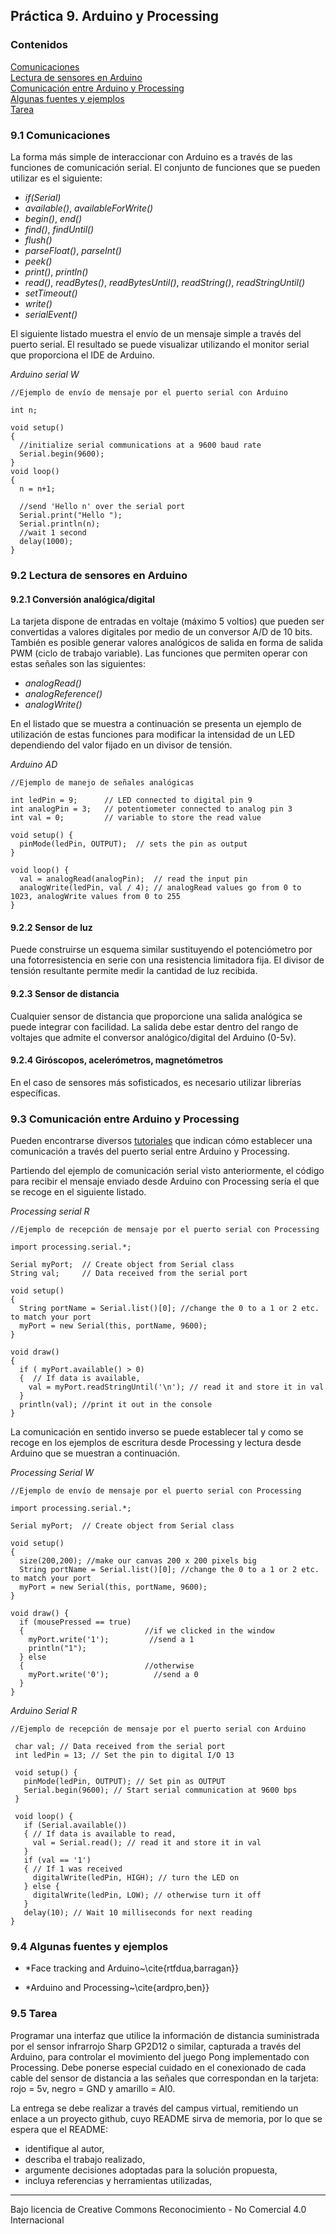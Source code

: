 ## Práctica 9. Arduino y Processing

### Contenidos

[Comunicaciones](#91-comunicaciones)  
[Lectura de sensores en Arduino](#92-lectura-de-sensores-en-arduino)  
[Comunicación entre Arduino y Processing](#93-comunicación-entre-arduino-y-processing)  
[Algunas fuentes y ejemplos](#94-algunas-fuentes-y-ejemplos)  
[Tarea](#95-tarea)  


### 9.1 Comunicaciones

La forma más simple de interaccionar con Arduino es a través de las funciones de comunicación serial. El conjunto de funciones que se pueden utilizar es el siguiente:

- *if(Serial)*
- *available()*, *availableForWrite()*
- *begin()*, *end()*
- *find()*, *findUntil()*
- *flush()*
- *parseFloat()*, *parseInt()*
- *peek()*
- *print()*, *println()*
- *read()*, *readBytes()*, *readBytesUntil()*, *readString()*, *readStringUntil()*
- *setTimeout()*
- *write()*
- *serialEvent()*

El siguiente listado muestra el envío de un mensaje simple a través del puerto serial. El resultado se puede visualizar utilizando el monitor serial que proporciona el IDE de Arduino.

*Arduino serial W*
```
//Ejemplo de envío de mensaje por el puerto serial con Arduino

int n;

void setup()
{
  //initialize serial communications at a 9600 baud rate
  Serial.begin(9600);
}
void loop()
{
  n = n+1;

  //send 'Hello n' over the serial port
  Serial.print("Hello ");
  Serial.println(n);
  //wait 1 second
  delay(1000);
}

```

### 9.2 Lectura de sensores en Arduino

#### 9.2.1 Conversión analógica/digital

La tarjeta dispone de entradas en voltaje (máximo 5 voltios) que pueden ser convertidas a valores digitales por medio de un conversor A/D de 10 bits. También es posible generar valores analógicos de salida en forma de salida PWM (ciclo de trabajo variable). Las funciones que permiten operar con estas señales son las siguientes:

- *analogRead()*
- *analogReference()*
- *analogWrite()*

En el listado que se muestra a continuación se presenta un ejemplo de utilización de estas funciones para modificar la intensidad de un LED dependiendo del valor fijado en un divisor de tensión.

*Arduino AD*
```
//Ejemplo de manejo de señales analógicas

int ledPin = 9;      // LED connected to digital pin 9
int analogPin = 3;   // potentiometer connected to analog pin 3
int val = 0;         // variable to store the read value

void setup() {
  pinMode(ledPin, OUTPUT);  // sets the pin as output
}

void loop() {
  val = analogRead(analogPin);  // read the input pin
  analogWrite(ledPin, val / 4); // analogRead values go from 0 to 1023, analogWrite values from 0 to 255
}
```

#### 9.2.2 Sensor de luz

Puede construirse un esquema similar sustituyendo el potenciómetro por una fotorresistencia en serie con una resistencia limitadora fija. El divisor de tensión resultante permite medir la cantidad de luz recibida.

#### 9.2.3 Sensor de distancia

Cualquier sensor de distancia que proporcione una salida analógica se puede integrar con facilidad. La salida debe estar dentro del rango de voltajes que admite el conversor analógico/digital del Arduino (0-5v).

#### 9.2.4 Giróscopos, acelerómetros, magnetómetros

En el caso de sensores más sofisticados, es necesario utilizar librerías específicas.

### 9.3 Comunicación entre Arduino y Processing

Pueden encontrarse diversos [tutoriales](https://learn.sparkfun.com/tutorials/connecting-arduino-to-processing/all) que indican cómo establecer una comunicación a través del puerto serial entre Arduino y Processing.

Partiendo del ejemplo de comunicación serial visto anteriormente, el código para recibir el mensaje enviado desde Arduino con Processing sería el que se recoge en el siguiente listado.

*Processing serial R*
```
//Ejemplo de recepción de mensaje por el puerto serial con Processing

import processing.serial.*;

Serial myPort;  // Create object from Serial class
String val;     // Data received from the serial port

void setup()
{
  String portName = Serial.list()[0]; //change the 0 to a 1 or 2 etc. to match your port
  myPort = new Serial(this, portName, 9600);
}

void draw()
{
  if ( myPort.available() > 0)
  {  // If data is available,
    val = myPort.readStringUntil('\n'); // read it and store it in val
  }
  println(val); //print it out in the console
}

```

La comunicación en sentido inverso se puede establecer tal y como se recoge en los ejemplos de escritura desde Processing y lectura desde Arduino que se muestran a continuación.

*Processing Serial W*
```
//Ejemplo de envío de mensaje por el puerto serial con Processing

import processing.serial.*;

Serial myPort;  // Create object from Serial class

void setup()
{
  size(200,200); //make our canvas 200 x 200 pixels big
  String portName = Serial.list()[0]; //change the 0 to a 1 or 2 etc. to match your port
  myPort = new Serial(this, portName, 9600);
}

void draw() {
  if (mousePressed == true)
  {                           //if we clicked in the window
    myPort.write('1');         //send a 1
    println("1");   
  } else
  {                           //otherwise
    myPort.write('0');          //send a 0
  }   
}

```

*Arduino Serial R*
```
//Ejemplo de recepción de mensaje por el puerto serial con Arduino

 char val; // Data received from the serial port
 int ledPin = 13; // Set the pin to digital I/O 13

 void setup() {
   pinMode(ledPin, OUTPUT); // Set pin as OUTPUT
   Serial.begin(9600); // Start serial communication at 9600 bps
 }

 void loop() {
   if (Serial.available())
   { // If data is available to read,
     val = Serial.read(); // read it and store it in val
   }
   if (val == '1')
   { // If 1 was received
     digitalWrite(ledPin, HIGH); // turn the LED on
   } else {
     digitalWrite(ledPin, LOW); // otherwise turn it off
   }
   delay(10); // Wait 10 milliseconds for next reading
}

```

### 9.4 Algunas fuentes y ejemplos


- *Face tracking and Arduino~\cite{rtfdua,barragan}}

- *Arduino and Processing~\cite{ardpro,ben}}


### 9.5 Tarea

Programar una interfaz que utilice la información de distancia suministrada por el sensor infrarrojo Sharp GP2D12 o similar, capturada a través del Arduino, para controlar el movimiento del juego Pong implementado con Processing. Debe ponerse especial cuidado en el conexionado de cada cable del sensor de distancia a las señales que correspondan en la tarjeta: rojo = 5v, negro = GND y amarillo = AI0.

La entrega se debe realizar a través del campus virtual, remitiendo un enlace a un proyecto github, cuyo README sirva de memoria, por lo que se espera que el README:

- identifique al autor,
- describa el trabajo realizado,
- argumente decisiones adoptadas para la solución propuesta,
- incluya referencias y herramientas utilizadas,

***
Bajo licencia de Creative Commons Reconocimiento - No Comercial 4.0 Internacional
